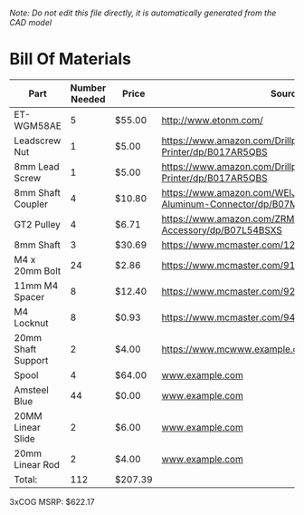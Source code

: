 ###### Note: Do not edit this file directly, it is automatically generated from the CAD model 
# Bill Of Materials 
 |Part|Number Needed|Price|Source| 
 |----|----------|-----|-----|
|ET-WGM58AE|5|$55.00|http://www.etonm.com/|
|Leadscrew Nut|1|$5.00|https://www.amazon.com/Drillpro-400mm-Lead-Screw-Printer/dp/B017AR5QBS|
|8mm Lead Screw|1|$5.00|https://www.amazon.com/Drillpro-400mm-Lead-Screw-Printer/dp/B017AR5QBS|
|8mm Shaft Coupler|4|$10.80|https://www.amazon.com/WEIJ-Coupling-Diameter-Aluminum-Connector/dp/B07MBGP5BP|
|GT2 Pulley|4|$6.71|https://www.amazon.com/ZRM-Timing-Pulley-Printer-Accessory/dp/B07L54BSXS|
|8mm Shaft|3|$30.69|https://www.mcmaster.com/1265k64|
|M4 x 20mm Bolt|24|$2.86|https://www.mcmaster.com/91239a152|
|11mm M4 Spacer|8|$12.40|https://www.mcmaster.com/92871a311|
|M4 Locknut|8|$0.93|https://www.mcmaster.com/94645a101|
|20mm Shaft Support|2|$4.00|https://www.mcwww.example.commaster.com/62645k42|
|Spool|4|$64.00|www.example.com|
|Amsteel Blue|44|$0.00|www.example.com|
|20MM Linear Slide|2|$6.00|www.example.com|
|20mm Linear Rod|2|$4.00|www.example.com|
|Total: |112|$207.39| |

 3xCOG MSRP: $622.17